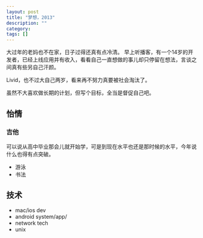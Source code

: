 ```yaml
---
layout: post
title: "梦想，2013"
description: ""
category: 
tags: []
---
```


大过年的老妈也不在家，日子过得还真有点冷清。
早上听播客，有一个14岁的开发者，已经上线应用并有收入，看看自己一直想做的事儿却只停留在想法，言谈之间真有些另自己汗颜。

Livid，也不过大自己两岁，看来再不努力真要被社会淘汰了。

虽然不大喜欢做长期的计划，但写个目标，全当是督促自己吧。


## 怡情
### 吉他
  可以说从高中毕业那会儿就开始学，可是到现在水平也还是那时候的水平，今年说什么也得有点突破。
  
- 游泳
- 书法

## 技术
- mac/ios dev
- android system/app/
- network tech
- unix
